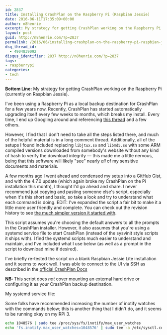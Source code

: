 ```yaml
---
id: 2837
title: Installing CrashPlan on the Raspberry Pi (Raspbian Jessie)
date: 2016-06-11T17:35:09+00:00
author: n8henrie
excerpt: My strategy for getting CrashPlan working on the Raspberry Pi (currently on Raspbian Jessie)
layout: post
guid: http://n8henrie.com/?p=2837
permalink: /2016/06/installing-crashplan-on-the-raspberry-pi-raspbian-jessie/
dsq_thread_id:
  - 4904839092
disqus_identifier: 2837 http://n8henrie.com/?p=2837
tags:
- raspberrypi
categories:
- tech
---
```

**Bottom Line:** My strategy for getting CrashPlan working on the Raspberry Pi (currently on Raspbian Jessie).<!--more-->

I've been using a Raspberry Pi as a local backup destination for CrashPlan for a few years now. Recently, CrashPlan has started automatically upgrading itself every few weeks to months, which breaks my install. Every time, I end up Googling around and referencing <a href="https://melgrubb.com/2014/08/01/raspberry-pi-home-server-part-10-crashplan/" target="_blank">this thread</a> and a few others.

However, I find that I don't need to take all the steps listed there, and much of the helpful material is in a long comment thread. Additionally, all of the setups I found included replacing `libjtux.so` and `libmd5.so` with some ARM compiled versions downloaded from somebody's website without any kind of hash to verify the download integrity — this made me a little nervous, being that this software will likely "see" nearly _all_ of my sensitive documents and materials.

A few months ago I went ahead and condensed my setup into a GitHub Gist, and with the 4.7.0 update (which again broke my CrashPlan on the Pi installation this month), I thought I'd go ahead and share. I never recommend just copying and pasting someone else's script, especially when it's this short and basic, so take a look and try to understand what each command is doing. EDIT: I've expanded the script a fair bit to make it a little more user friendly and complete. You can check out the revision history to see <a href="https://gist.github.com/n8henrie/37d96807e31d94ca0464/31a8ea7e3eac2f9c2faeb8f96c0e4bc4cf9d51f4" target="_blank">the much simpler version it started with</a>.

This script assumes you're choosing the default answers to all the prompts in the CrashPlan installer. However, it also assumes that you're using a systemd service file to start CrashPlan (instead of the sysvinit style scripts it ships with). I find the systemd scripts much easier to understand and maintain, and I've included what I use below (as well as a prompt in the script to download mine if desired).

I've briefly re-tested the script on a blank Raspbian Jessie Lite installation and it seems to work well. I was able to connect to the UI via SSH as described in the <a href="https://support.code42.com/CrashPlan/4/Configuring/Using_CrashPlan_On_A_Headless_Computer" target="_blank">official CrashPlan Docs</a>

**NB:** This script does _not_ cover mounting an external hard drive or configuring it as your CrashPlan backup destination.

<script src="https://gist.github.com/n8henrie/37d96807e31d94ca0464.js"></script>

My systemd service file:

<script src="https://gist.github.com/n8henrie/996bd2b9b309fe6011a3.js"></script>

Some folks have recommended increasing the number of inotify watches with the commands below; this is another thing that I didn't do, and it seems to be running okay on my RPi 3.

```bash
echo 1048576 | sudo tee /proc/sys/fs/inotify/max_user_watches
echo 'fs.inotify.max_user_watches=1048576' | sudo tee -a /etc/sysctl.conf
```
